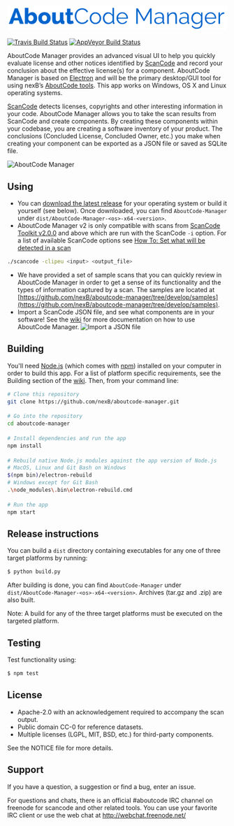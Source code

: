 # <img src="assets/images/aboutcode-logo.png" align="center" alt="AboutCode Manager">

[![Travis Build Status](https://travis-ci.org/nexB/aboutcode-manager.svg?branch=develop)](https://travis-ci.org/nexB/aboutcode-manager) 
[![AppVeyor Build Status](https://ci.appveyor.com/api/projects/status/github/nexB/aboutcode-manager)](https://ci.appveyor.com/project/nexB/aboutcode-manager)

AboutCode Manager provides an advanced visual UI to help you quickly evaluate
license and other notices identified by 
[ScanCode](https://github.com/nexB/scancode-toolkit/) and record your conclusion
about the effective license(s) for a component. AboutCode Manager is based on
[Electron](https://electron.atom.io/) and will be the primary desktop/GUI tool 
for using nexB’s [AboutCode tools](https://github.com/nexB/aboutcode). This app 
works on Windows, OS X and Linux operating systems.

[ScanCode](https://github.com/nexB/scancode-toolkit/) detects licenses, copyrights 
and other interesting information in your code. AboutCode Manager allows you to take the
scan results from ScanCode and create components. By creating these components 
within your codebase, you are creating a software inventory of your product. 
The conclusions (Concluded License, Concluded Owner, etc.) you make when 
creating your component can be exported as a JSON file or saved as SQLite file.

![AboutCode Manager](https://github.com/nexB/aboutcode-manager/wiki/aboutcode-manager-chart-summary.gif)

## Using

* You can [download the latest release](https://github.com/nexB/aboutcode-manager/releases) 
for your operating system or build it yourself (see below). Once downloaded, you 
can find `AboutCode-Manager` under `dist/AboutCode-Manager-<os>-x64-<version>`.
* AboutCode Manager v2 is only compatible with scans from 
[ScanCode Toolkit v2.0.0](https://github.com/nexB/scancode-toolkit/releases) and 
above which are run with the ScanCode `-i` option. For a list of available ScanCode 
options see [How To: Set what will be detected in a scan](https://github.com/nexB/scancode-toolkit/wiki/How-To:-Set-what-will-be-detected-in-a-scan)

```bash
./scancode -clipeu <input> <output_file>
```

* We have provided a set of sample scans that you can quickly review in 
AboutCode Manager in order to get a sense of its functionality and the types of 
information captured by a scan.  The samples are located at 
[https://github.com/nexB/aboutcode-manager/tree/develop/samples](https://github.com/nexB/aboutcode-manager/tree/develop/samples).
* Import a ScanCode JSON file, and see what components are in your software! See 
the [wiki](https://github.com/nexB/aboutcode-manager/wiki#tutorials) for more 
documentation on how to use AboutCode Manager.
![Import a JSON file](https://github.com/nexB/aboutcode-manager/wiki/import-json-file.gif)

## Building

You'll need [Node.js](https://nodejs.org) (which comes with [npm](http://npmjs.com)) 
installed on your computer in order to build this app. For a list of platform 
specific requirements, see the Building section of the [wiki](https://github.com/nexB/aboutcode-manager/wiki/Building).
Then, from your command line:

```bash
# Clone this repository
git clone https://github.com/nexB/aboutcode-manager.git

# Go into the repository
cd aboutcode-manager

# Install dependencies and run the app
npm install

# Rebuild native Node.js modules against the app version of Node.js
# MacOS, Linux and Git Bash on Windows
$(npm bin)/electron-rebuild
# Windows except for Git Bash
.\node_modules\.bin\electron-rebuild.cmd

# Run the app
npm start
```

## Release instructions

You can build a `dist` directory containing executables for any one of three 
target platforms by running:

```bash
$ python build.py
```

After building is done, you can find `AboutCode-Manager` under 
`dist/AboutCode-Manager-<os>-x64-<version>`. Archives (tar.gz and .zip) are 
also built.

Note: A build for any of the three target platforms must be executed on the 
targeted platform.

## Testing

Test functionality using:

```bash
$ npm test
```

## License

* Apache-2.0 with an acknowledgement required to accompany the scan output.
* Public domain CC-0 for reference datasets.
* Multiple licenses (LGPL, MIT, BSD, etc.) for third-party components.

See the NOTICE file for more details.

## Support

If you have a question, a suggestion or find a bug, enter an issue.

For questions and chats, there is an official #aboutcode IRC channel on freenode 
for scancode and other related tools. You can use your favorite IRC client or 
use the web chat at http://webchat.freenode.net/
